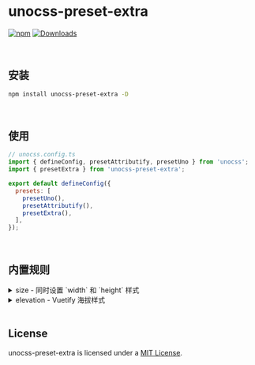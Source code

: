 # unocss-preset-extra

[![npm](https://img.shields.io/npm/v/unocss-preset-extra.svg)](https://www.npmjs.com/package/unocss-preset-extra)
[![Downloads](https://img.shields.io/npm/dm/unocss-preset-extra.svg)](https://www.npmjs.com/package/unocss-preset-extra)

<br>

## 安装

```bash
npm install unocss-preset-extra -D
```

<br>


## 使用

```js
// unocss.config.ts
import { defineConfig, presetAttributify, presetUno } from 'unocss';
import { presetExtra } from 'unocss-preset-extra';

export default defineConfig({
  presets: [
    presetUno(),
    presetAttributify(),
    presetExtra(),
  ],
});
```

<br>


## 内置规则

<details>
  <summary>size - 同时设置 `width` 和 `height` 样式</summary>
  <br>

  ```html
  <div class="size-auto" />
  <div class="size-full" />
  <div class="min-size-1/2" />
  <div class="min-size-xs" />
  <div class="max-size-1" />
  <div class="max-size-[1px]" />
  ```

  这将生成以下 css 代码

  ```css
  .size-auto { width: auto; height: auto; }
  .size-full { width: 100%; height: 100%; }
  .min-size-1/2 { min-width: 50%; min-height: 50%; }
  .min-size-xs { min-width: 20rem; min-height: 20rem; }
  .max-size-1 { max-width: 0.25rem; max-height: 0.25rem; }
  .max-size-[1px] { max-width: 1px; max-height: 1px; }
  ```

  <br>
</details>

<details>
  <summary>elevation - Vuetify 海拔样式</summary>
  <br>

  ```html
  <div class="elevation-0" />
  <div class="elevation-6" />
  <div class="elevation-24" />
  <div class="elevation-6-fade" /> <!-- 加上 `fade` 可减淡阴影效果 ( 50% ) -->
  <div class="elevation-24-fade" />
  ```

  这将生成以下 css 代码

  ```css
  .elevation-0 { box-shadow: 0px 0px 0px 0px rgba(0, 0, 0, 0.2), 0px 0px 0px 0px rgba(0, 0, 0, 0.14), 0px 0px 0px 0px rgba(0, 0, 0, 0.12); }
  .elevation-6 { box-shadow: 0px 3px 5px -1px rgba(0, 0, 0, 0.2), 0px 6px 10px 0px rgba(0, 0, 0, 0.14), 0px 1px 18px 0px rgba(0, 0, 0, 0.12); }
  .elevation-24 { box-shadow: 0px 11px 15px -7px rgba(0, 0, 0, 0.2), 0px 24px 38px 3px rgba(0, 0, 0, 0.14), 0px 9px 46px 8px rgba(0, 0, 0, 0.12); }
  .elevation-6-fade { box-shadow: 0px 3px 5px -1px rgba(0, 0, 0, 0.1), 0px 6px 10px 0px rgba(0, 0, 0, 0.07), 0px 1px 18px 0px rgba(0, 0, 0, 0.06); }
  .elevation-24-fade { box-shadow: 0px 11px 15px -7px rgba(0, 0, 0, 0.1), 0px 24px 38px 3px rgba(0, 0, 0, 0.07), 0px 9px 46px 8px rgba(0, 0, 0, 0.06); }
  ```

  <br>
</details>

<br>

## License

unocss-preset-extra is licensed under a [MIT License](./LICENSE).